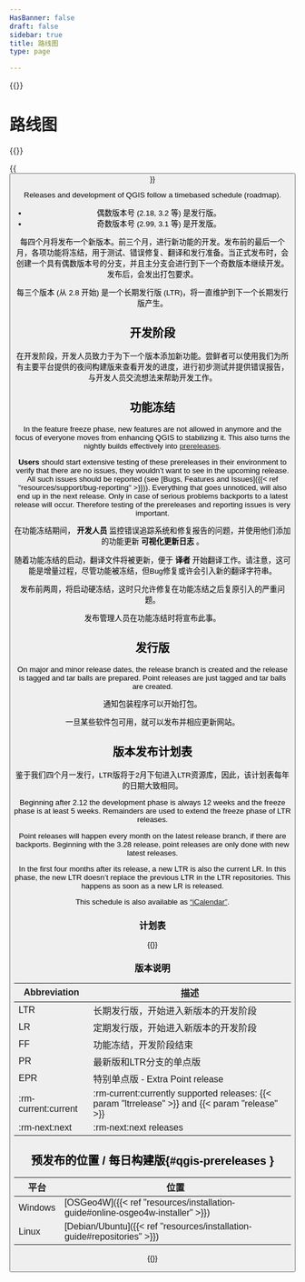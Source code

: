 ```yaml
---
HasBanner: false
draft: false
sidebar: true
title: 路线图
type: page

---
```

{{<content-start >}}
# 路线图
{{<roadmap >}}

{{<button class="is-primary1 is-rounded" link="https://qgis.org/schedule.ics" text="Subscribe to the roadmap iCalendar" >}}

Releases and development of QGIS follow a timebased schedule (roadmap).
- 偶数版本号 (2.18, 3.2 等) 是发行版。
- 奇数版本号 (2.99, 3.1 等) 是开发版。

每四个月将发布一个新版本。前三个月，进行新功能的开发。发布前的最后一个月，各项功能将冻结，用于测试、错误修复、翻译和发行准备。当正式发布时，会创建一个具有偶数版本号的分支，并且主分支会进行到下一个奇数版本继续开发。发布后，会发出打包要求。

每三个版本 (从 2.8 开始) 是一个长期发行版 (LTR)，将一直维护到下一个长期发行版产生。
## 开发阶段
在开发阶段，开发人员致力于为下一个版本添加新功能。尝鲜者可以使用我们为所有主要平台提供的夜间构建版来查看开发的进度，进行初步测试并提供错误报告，与开发人员交流想法来帮助开发工作。
## 功能冻结
In the feature freeze phase, new features are not allowed in anymore and the focus of everyone moves from enhancing QGIS to stabilizing it. This also turns the nightly builds effectively into [prereleases](#qgis-prereleases).

**Users** should start extensive testing of these prereleases in their environment to verify that there are no issues, they wouldn’t want to see in the upcoming release. All such issues should be reported (see [Bugs, Features and Issues]({{< ref "resources/support/bug-reporting" >}})). Everything that goes unnoticed, will also end up in the next release. Only in case of serious problems backports to a latest release will occur. Therefore testing of the prereleases and reporting issues is very important.

在功能冻结期间， **开发人员** 监控错误追踪系统和修复报告的问题，并使用他们添加的功能更新 **可视化更新日志** 。

随着功能冻结的启动，翻译文件将被更新，便于 **译者** 开始翻译工作。请注意，这可能是增量过程，尽管功能被冻结，但Bug修复或许会引入新的翻译字符串。

发布前两周，将启动硬冻结，这时只允许修复在功能冻结之后复原引入的严重问题。

发布管理人员在功能冻结时将宣布此事。
## 发行版
On major and minor release dates, the release branch is created and the release is tagged and tar balls are prepared. Point releases are just tagged and tar balls are created.

通知包装程序可以开始打包。

一旦某些软件包可用，就可以发布并相应更新网站。
## 版本发布计划表
鉴于我们四个月一发行，LTR版将于2月下旬进入LTR资源库，因此，该计划表每年的日期大致相同。

Beginning after 2.12 the development phase is always 12 weeks and the freeze phase is at least 5 weeks. Remainders are used to extend the freeze phase of LTR releases.

Point releases will happen every month on the latest release branch, if there are backports. Beginning with the 3.28 release, point releases are only done with new latest releases.

In the first four months after its release, a new LTR is also the current LR. In this phase, the new LTR doesn’t replace the previous LTR in the LTR repositories. This happens as soon as a new LR is released.

This schedule is also available as [“iCalendar”](https://qgis.org/schedule.ics).
### 计划表
{{<csv-table file="csv/schedule.csv" >}}
### 版本说明
| Abbreviation | 描述 |
| --- | --- |
| LTR | 长期发行版，开始进入新版本的开发阶段 |
| LR | 定期发行版，开始进入新版本的开发阶段 |
| FF | 功能冻结，开发阶段结束 |
| PR | 最新版和LTR分支的单点版 |
| EPR | 特别单点版 - Extra Point release |
| :rm-current:current | :rm-current:currently supported releases: {{< param "ltrrelease" >}} and {{< param "release" >}} |
| :rm-next:next | :rm-next:next releases |

## 预发布的位置 / 每日构建版{#qgis-prereleases }
| 平台 | 位置 |
| --- | --- |
| Windows | [OSGeo4W]({{< ref "resources/installation-guide#online-osgeo4w-installer" >}}) |
| Linux | [Debian/Ubuntu]({{< ref "resources/installation-guide#repositories" >}}) |

{{<content-end >}}
